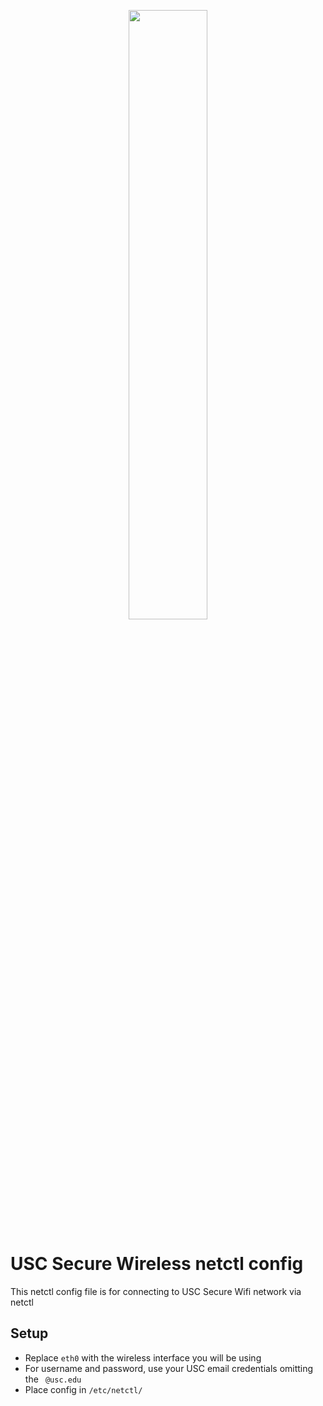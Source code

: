 <p align="center">
  <img src="https://www.calm.com/images/college_page/college_logos/usc.png" width="50%">
</p>

# USC Secure Wireless netctl config

This netctl config file is for connecting to USC Secure Wifi network via netctl

## Setup

* Replace `eth0` with the wireless interface you will be using
* For username and password, use your USC email credentials omitting the ` @usc.edu` 
* Place config in `/etc/netctl/`

